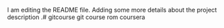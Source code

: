I  am editing the README file. Adding some more details about the 
project description
.# gitcourse
git course rom coursera
